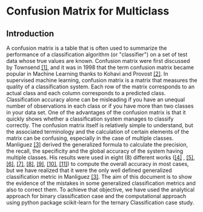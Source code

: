 # Confusion Matrix for Multiclass 

## Introduction
A confusion matrix is a table that is often used to summarize the performance of a classification algorithm (or "classifier") on a set of test data whose true values are known. Confusion matrix were first discussed by Townsend [[1]](https://doi.org/10.3758/BF03213026), and it was in 1998 that the term confusion matrix became popular in Machine Learning thanks to Kohavi and Provost [[2]](http://robotics.stanford.edu/~ronnyk/glossary.html). In supervised machine learning, confusion matrix is a matrix that measures the quality of
a classification system. Each row of the matrix corresponds to an actual class and each column corresponds to a predicted class. Classification accuracy alone can be misleading if you have an unequal number of observations in each
class or if you have more than two classes in your data set. One of the advantages of the confusion matrix is that it quickly shows whether a classification system manages to classify correctly. The confusion
matrix itself is relatively simple to understand, but the associated terminology and the calculation of certain elements of the matrix can be confusing, especially in the case of multiple classes. Manliguez  [[3]](https://www.researchgate.net/publication/310799885_Generalized_Confusion_Matrix_for_Multiple_Classes) derived the generalized formula to calculate the precision, the recall, the
specificity and the global accuracy of the system having multiple classes. His results were used in eight (8) different works ([[4]](https://link.springer.com/chapter/10.1007/978-3-030-26428-4_7) , [[5]](https://ieeexplore.ieee.org/abstract/document/8938419), [[6]](https://ieeexplore.ieee.org/document/8834531), [[7]](https://doi.org/10.1007/s10772-018-9527-4), [[8]](https://www.semanticscholar.org/paper/A-Novel-Intelligent-System-for-Diagnosing-some-of-Elalfi-Elalmi/02d4c1119e9ee00ec657f591c6a59e33786e1a43), [[9]](https://iopscience.iop.org/article/10.1088/1742-6596/1417/1/012015), [[10]](https://www.mdpi.com/1424-8220/20/1/55), [[11]](https://www.atlantis-press.com/journals/ijcis/125934171/view)) to compute the overall accuracy in most cases, but we have realized that it were the only well defined generalized classification metric in Manliguez [[3]](https://www.researchgate.net/publication/310799885_Generalized_Confusion_Matrix_for_Multiple_Classes). The aim of this document is to show the evidence of the mistakes in some generalized classification metrics and also to correct them. To achieve that objective, we have used the analytical approach for binary classification case and the computational approach using python package scikit-learn for the ternary Classification case study.

